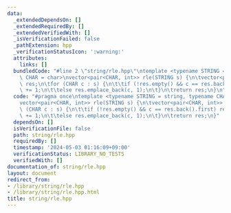 ```yaml
---
data:
  _extendedDependsOn: []
  _extendedRequiredBy: []
  _extendedVerifiedWith: []
  _isVerificationFailed: false
  _pathExtension: hpp
  _verificationStatusIcon: ':warning:'
  attributes:
    links: []
  bundledCode: "#line 2 \"string/rle.hpp\"\ntemplate <typename STRING = string, typename\
    \ CHAR = char>\nvector<pair<CHAR, int>> rle(STRING s) {\n\tvector<pair<CHAR, int>>\
    \ res;\n\tfor (CHAR c : s) {\n\t\tif (!res.empty() && c == res.back().first) res.back().second\
    \ += 1;\n\t\telse res.emplace_back(c, 1);\n\t}\n\treturn res;\n}\n"
  code: "#pragma once\ntemplate <typename STRING = string, typename CHAR = char>\n\
    vector<pair<CHAR, int>> rle(STRING s) {\n\tvector<pair<CHAR, int>> res;\n\tfor\
    \ (CHAR c : s) {\n\t\tif (!res.empty() && c == res.back().first) res.back().second\
    \ += 1;\n\t\telse res.emplace_back(c, 1);\n\t}\n\treturn res;\n}"
  dependsOn: []
  isVerificationFile: false
  path: string/rle.hpp
  requiredBy: []
  timestamp: '2024-05-03 01:16:09+09:00'
  verificationStatus: LIBRARY_NO_TESTS
  verifiedWith: []
documentation_of: string/rle.hpp
layout: document
redirect_from:
- /library/string/rle.hpp
- /library/string/rle.hpp.html
title: string/rle.hpp
---
```

